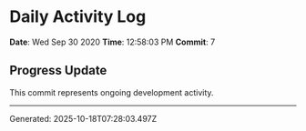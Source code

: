 # Daily Activity Log

**Date**: Wed Sep 30 2020
**Time**: 12:58:03 PM
**Commit**: 7

## Progress Update

This commit represents ongoing development activity.

---
Generated: 2025-10-18T07:28:03.497Z
